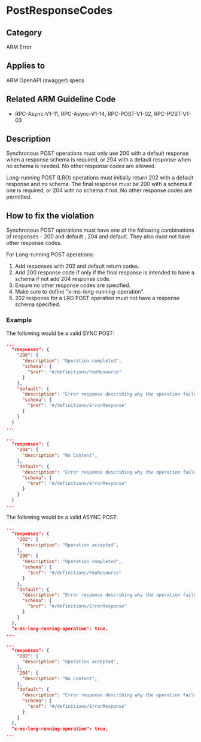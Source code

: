 # PostResponseCodes

## Category

ARM Error

## Applies to

ARM OpenAPI (swagger) specs

## Related ARM Guideline Code

- RPC-Async-V1-11, RPC-Async-V1-14, RPC-POST-V1-02, RPC-POST-V1-03 

## Description

Synchronous POST operations must only use 200 with a default response when a response schema is required, or 204 with a default response when no schema is needed. No other response codes are allowed. 

Long-running POST (LRO) operations must initially return 202 with a default response and no schema. The final response must be 200 with a schema if one is required, or 204 with no schema if not. No other response codes are permitted.

## How to fix the violation

Synchronous POST operations must have one of the following combinations of responses - 200 and default ; 204 and default. They also must not have other response codes.

For Long-running POST operations:
1. Add responses with 202 and default return codes.
2. Add 200 response code if only if the final response is intended to have a schema if not add 204 response code.
1. Ensure no other response codes are specified.
1. Make sure to define "x-ms-long-running-operation".
1. 202 response for a LRO POST operation must not have a response schema specified.

### Example

The following would be a valid SYNC POST:

```json
...
  "responses": {
    "200": {
      "description": "Operation completed",
      "schema": {
        "$ref": "#/definitions/FooResource"
      }
    },
    "default": {
      "description": "Error response describing why the operation failed.",
      "schema": {
        "$ref": "#/definitions/ErrorResponse"
      }
    }
  }
...
```

```json
...
  "responses": {
    "204": {
      "description": "No Content",
    },
    "default": {
      "description": "Error response describing why the operation failed.",
      "schema": {
        "$ref": "#/definitions/ErrorResponse"
      }
    }
  }
...
```

The following would be a valid ASYNC POST:

```json
...
  "responses": {
    "202": {
      "description": "Operation accepted",
    },
    "200": {
      "description": "Operation completed",
      "schema": {
        "$ref": "#/definitions/FooResource"
      }
    },
    "default": {
      "description": "Error response describing why the operation failed.",
      "schema": {
        "$ref": "#/definitions/ErrorResponse"
      }
    }
  },
  "x-ms-long-running-operation": true,
...
```

```json
...
  "responses": {
    "202": {
      "description": "Operation accepted",
    },
    "204": {
      "description": "No Content",
    },
    "default": {
      "description": "Error response describing why the operation failed.",
      "schema": {
        "$ref": "#/definitions/ErrorResponse"
      }
    }
  },
  "x-ms-long-running-operation": true,
...
```

